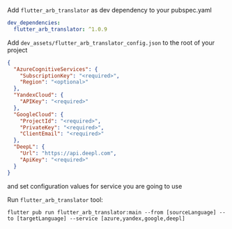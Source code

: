 Add `flutter_arb_translator` as dev dependency to your pubspec.yaml

```yaml
dev_dependencies:
  flutter_arb_translator: ^1.0.9
```

Add `dev_assets/flutter_arb_translator_config.json` to the root of your project
```json
{
  "AzureCognitiveServices": {
    "SubscriptionKey": "<required>",
    "Region": "<optional>"
  },
  "YandexCloud": {
    "APIKey": "<required>"
  },
  "GoogleCloud": {
    "ProjectId": "<required>",
    "PrivateKey": "<required>",
    "ClientEmail": "<required>"
  },
  "DeepL": {
    "Url": "https://api.deepl.com",
    "ApiKey": "<required>"
  }
}
```
and set configuration values for service you are going to use

Run `flutter_arb_translator` tool:

```shell
flutter pub run flutter_arb_translator:main --from [sourceLanguage] --to [targetLanguage] --service [azure,yandex,google,deepl]
```
